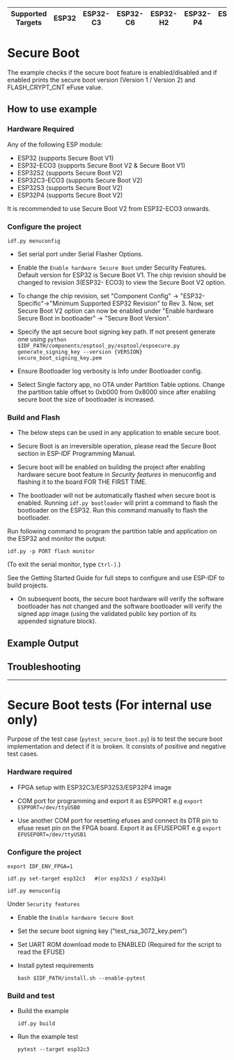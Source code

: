 | Supported Targets | ESP32 | ESP32-C3 | ESP32-C6 | ESP32-H2 | ESP32-P4 | ESP32-S2 | ESP32-S3 |
| ----------------- | ----- | -------- | -------- | -------- | -------- | -------- | -------- |

# Secure Boot

The example checks if the secure boot feature is enabled/disabled and if enabled prints the secure boot version (Version 1 / Version 2) and FLASH_CRYPT_CNT eFuse value.

## How to use example

### Hardware Required

Any of the following ESP module:
* ESP32 (supports Secure Boot V1)
* ESP32-ECO3 (supports  Secure Boot V2 & Secure Boot V1)
* ESP32S2 (supports Secure Boot V2)
* ESP32C3-ECO3 (supports Secure Boot V2)
* ESP32S3 (supports Secure Boot V2)
* ESP32P4 (supports Secure Boot V2)

It is recommended to use Secure Boot V2 from ESP32-ECO3 onwards.

### Configure the project

```
idf.py menuconfig
```

* Set serial port under Serial Flasher Options.

* Enable the `Enable hardware Secure Boot` under Security Features. Default version for ESP32 is Secure Boot V1. The chip revision should be changed to revision 3(ESP32- ECO3) to view the Secure Boot V2 option.

* To change the chip revision, set "Component Config" -> "ESP32- Specific"->"Minimum Supported ESP32 Revision" to Rev 3. Now, set Secure Boot V2 option can now be enabled under "Enable hardware Secure Boot in bootloader" -> "Secure Boot Version".

* Specify the apt secure boot signing key path. If not present generate one using `python $IDF_PATH/components/esptool_py/esptool/espsecure.py generate_signing_key --version {VERSION} secure_boot_signing_key.pem`

* Ensure Bootloader log verbosity is Info under Bootloader config.

* Select Single factory app, no OTA under Partition Table options. Change the partition table offset to 0xb000 from 0x8000 since after enabling secure boot the size of bootloader is increased.

### Build and Flash

-  The below steps can be used in any application to enable secure boot. 

- Secure Boot is an irreversible operation, please read the Secure Boot section in ESP-IDF Programming Manual.

- Secure boot will be enabled on building the project after enabling hardware secure boot feature in _Security features_ in menuconfig and flashing it to the board FOR THE FIRST TIME.

- The bootloader will not be automatically flashed when secure boot is enabled. Running `idf.py bootloader` will print a command to flash the bootloader on the ESP32. Run this command manually to flash the bootloader.

Run following command to program the partition table and application on the ESP32 and monitor the output:
```
idf.py -p PORT flash monitor
```

(To exit the serial monitor, type ``Ctrl-]``.)

See the Getting Started Guide for full steps to configure and use ESP-IDF to build projects.

- On subsequent boots, the secure boot hardware will verify the software bootloader has not changed and the software bootloader will verify the signed app image (using the validated public key portion of its appended signature block).

## Example Output

## Troubleshooting

---

# Secure Boot tests (For internal use only)

Purpose of the test case (`pytest_secure_boot.py`) is to test the secure boot implementation and detect if it is broken. It consists of positive and negative test cases.

### Hardware required

* FPGA setup with ESP32C3/ESP32S3/ESP32P4 image

* COM port for programming and export it as ESPPORT
    e.g `export ESPPORT=/dev/ttyUSB0`

* Use another COM port for resetting efuses and connect its DTR pin to efuse reset pin on the FPGA board. Export it as EFUSEPORT
    e.g `export EFUSEPORT=/dev/ttyUSB1`

### Configure the project

```
export IDF_ENV_FPGA=1

idf.py set-target esp32c3   #(or esp32s3 / esp32p4)

idf.py menuconfig
```

Under `Security features`

- Enable the `Enable hardware Secure Boot`

- Set the secure boot signing key ("test_rsa_3072_key.pem")

- Set UART ROM download mode to ENABLED (Required for the script to read the EFUSE)

- Install pytest requirements

    ```
    bash $IDF_PATH/install.sh --enable-pytest
    ```

### Build and test

- Build the example

    ```
    idf.py build
    ```

- Run the example test

    ```
    pytest --target esp32c3
    ```
